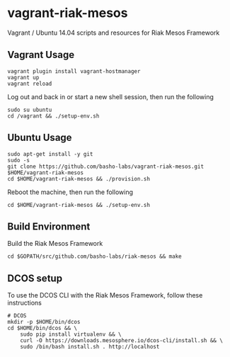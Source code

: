 # vagrant-riak-mesos
Vagrant / Ubuntu 14.04 scripts and resources for Riak Mesos Framework

## Vagrant Usage

```
vagrant plugin install vagrant-hostmanager
vagrant up
vagrant reload
```

Log out and back in or start a new shell session, then run the following

```
sudo su ubuntu
cd /vagrant && ./setup-env.sh
```

## Ubuntu Usage

```
sudo apt-get install -y git
sudo -s
git clone https://github.com/basho-labs/vagrant-riak-mesos.git $HOME/vagrant-riak-mesos
cd $HOME/vagrant-riak-mesos && ./provision.sh
```

Reboot the machine, then run the following

```
cd $HOME/vagrant-riak-mesos && ./setup-env.sh
```

## Build Environment

Build the Riak Mesos Framework

```
cd $GOPATH/src/github.com/basho-labs/riak-mesos && make
```

## DCOS setup

To use the DCOS CLI with the Riak Mesos Framework, follow these instructions

```
# DCOS
mkdir -p $HOME/bin/dcos
cd $HOME/bin/dcos && \
    sudo pip install virtualenv && \
    curl -O https://downloads.mesosphere.io/dcos-cli/install.sh && \
    sudo /bin/bash install.sh . http://localhost
```
